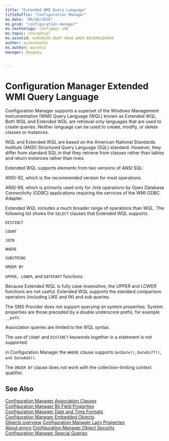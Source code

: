 ```yaml
---
title: "Extended WMI Query Language"
titleSuffix: "Configuration Manager"
ms.date: "09/20/2016"
ms.prod: "configuration-manager"
ms.technology: configmgr-sdk
ms.topic: conceptual
ms.assetid: ea9ebb36-8bd7-49ed-a0d5-8dc6dba104d0
author: aczechowski
ms.author: aaroncz
manager: dougeby


---
```

# Configuration Manager Extended WMI Query Language
Configuration Manager supports a superset of the Windows Management Instrumentation (WMI) Query Language (WQL) known as Extended WQL. Both WQL and Extended WQL are retrieval-only languages that are used to create queries. Neither language can be used to create, modify, or delete classes or instances.  

 WQL and Extended WQL are based on the American National Standards Institute (ANSI) Structured Query Language (SQL) standard. However, they differ from standard SQL in that they retrieve from classes rather than tables and return instances rather than rows.  

 Extended WQL supports elements from two versions of ANSI SQL:  

 ANSI-92, which is the recommended version for most operations.  

 ANSI-89, which is primarily used only for `JOIN` operations by Open Database Connectivity (ODBC) applications requiring the services of the WMI ODBC Adapter.  

 Extended WQL includes a much broader range of operations than WQL. The following list shows the `SELECT` clauses that Extended WQL supports:  

 `DISTINCT`  

 `COUNT`  

 `JOIN`  

 `WHERE`  

 `SUBSTRING`  

 `ORDER BY`  

 `UPPER, LOWER`, and `DATEPART` functions  

 Because Extended WQL is fully case-insensitive, the UPPER and LOWER functions are not useful. Extended WQL supports the standard comparison operators (including LIKE and IN) and sub queries.  

 The SMS Provider does not support querying on system properties. System properties are those preceded by a double underscore prefix, for example `__path`.  

 Association queries are limited to the WQL syntax.  

 The use of `COUNT` and `DISTINCT` keywords together in a statement is not supported.  

 in Configuration Manager the `WHERE` clause supports `GetDate()`, `DateDiff()`, `and DateAdd()`.  

 The `ORDER BY` clause does not work with the collection-limiting context qualifier.  

## See Also  
 [Configuration Manager Association Classes](../../../develop/core/understand/association-classes.md)   
 [Configuration Manager Bit Field Properties](../../../develop/core/understand/configuration-manager-bit-field-properties.md)   
 [Configuration Manager Date and Time Formats](../../../develop/core/understand/date-and-time-formats.md)   
 [Configuration Manager Embedded Objects](../../../develop/core/understand/embedded-objects.md)   
 [Objects overview](/sccm/develop/core/understand/configuration-manager-objects-overview)
 [Configuration Manager Lazy Properties](../../../develop/core/understand/configuration-manager-lazy-properties.md)   
 [About errors](/sccm/develop/core/understand/about-configuration-manager-errors)
 [Configuration Manager Object Security](../../../develop/core/understand/configuration-manager-object-security.md)   
 [Configuration Manager Special Queries](../../../develop/core/understand/special-queries.md)
